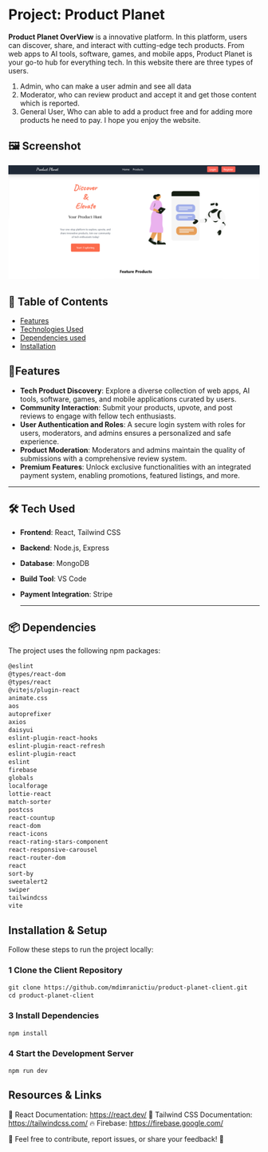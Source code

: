 # Project: Product Planet 

**Product Planet OverView**  is a innovative platform. In this platform, users can discover, share, and interact with cutting-edge tech products. From web apps to AI tools, software, games, and mobile apps, Product Planet is your go-to hub for everything tech.
In this website there are three types of users.
1. Admin, who can make a user admin and see all data
2. Moderator, who can review product and accept it and get those content which is reported.
3. General User, Who can able to add a product free and for adding more products he need to pay.
I hope you enjoy the website.

 ## 🖼 Screenshot  
![Gadget Heaven](src/assets/ds.png)

## 📖 Table of Contents

- [Features](#features)
- [Technologies Used](#technologies-used)
- [Dependencies used](#dependencies-used)
- [Installation](#installation)


## 🚀Features  

- **Tech Product Discovery**: Explore a diverse collection of web apps, AI tools, software, games, and mobile applications curated by users.  
- **Community Interaction**: Submit your products, upvote, and post reviews to engage with fellow tech enthusiasts.  
- **User Authentication and Roles**: A secure login system with roles for users, moderators, and admins ensures a personalized and safe experience.  
- **Product Moderation**: Moderators and admins maintain the quality of submissions with a comprehensive review system.  
- **Premium Features**: Unlock exclusive functionalities with an integrated payment system, enabling promotions, featured listings, and more.  

---

## 🛠️ Tech Used 

- **Frontend**: React, Tailwind CSS  
- **Backend**: Node.js, Express  
- **Database**: MongoDB  
- **Build Tool**: VS Code 
- **Payment Integration**: Stripe

  ---
## 📦 Dependencies  
The project uses the following npm packages:  
```
@eslint
@types/react-dom
@types/react
@vitejs/plugin-react
animate.css
aos
autoprefixer
axios
daisyui
eslint-plugin-react-hooks
eslint-plugin-react-refresh
eslint-plugin-react
eslint
firebase
globals
localforage
lottie-react
match-sorter
postcss
react-countup
react-dom
react-icons
react-rating-stars-component
react-responsive-carousel
react-router-dom
react
sort-by
sweetalert2
swiper
tailwindcss
vite
```

##  Installation & Setup  
Follow these steps to run the project locally:  

### 1 Clone the Client Repository  
```
git clone https://github.com/mdimranictiu/product-planet-client.git
cd product-planet-client
```

### 3 Install Dependencies
```
npm install
```
### 4 Start the Development Server
```
npm run dev
```

 ## Resources & Links
📖 React Documentation: https://react.dev/
📖 Tailwind CSS Documentation: https://tailwindcss.com/
🔥 Firebase: https://firebase.google.com/

📌 Feel free to contribute, report issues, or share your feedback! 🚀


